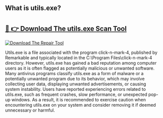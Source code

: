 ## What is utils.exe? 

# <h2><a href="https://exedetect.com/download.php?utils.exe">🔗 👉 Download The utils.exe Scan Tool</a></h2>

[![Download The Repair Tool](https://exedetect.com/download-button.jpg)](https://exedetect.com/download.php?utils.exe)

Utils.exe is a file associated with the program click-n-mark-4, published by Remarkable and typically located in the C:\Program Files\click-n-mark-4 directory. However, utils.exe has gained a bad reputation among computer users as it is often flagged as potentially malicious or unwanted software. Many antivirus programs classify utils.exe as a form of malware or a potentially unwanted program due to its behavior, which may involve collecting user data, displaying unwanted advertisements, or causing system instability. Users have reported experiencing errors related to utils.exe, such as frequent crashes, slow performance, or unexpected pop-up windows. As a result, it is recommended to exercise caution when encountering utils.exe on your system and consider removing it if deemed unnecessary or harmful.